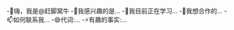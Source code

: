 -👋嗨，我是@赶脚窝牛
-👀我感兴趣的是...
-🌱我目前正在学习...
-💞我想合作的️...
-📫如何联系我...
-😄代词:...
-⚡有趣的事实:...

<!---
赶场窝牛/赶场窝牛是一个✨特殊的✨仓库，因为它的“README.md”（此文件）出现在您的GitHub个人资料中。
您可以单击预览链接查看您的更改。
--->

